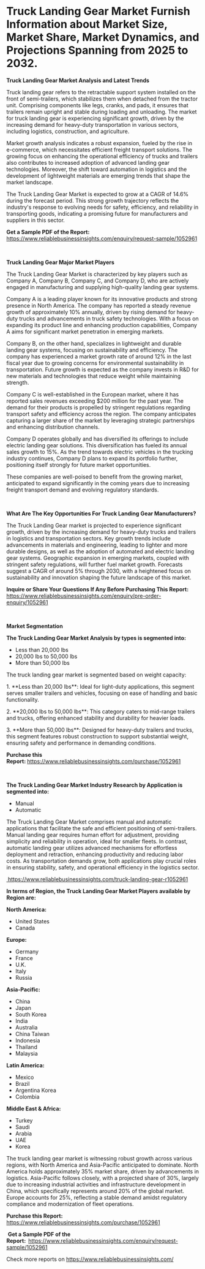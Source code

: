 <p><h1>Truck Landing Gear Market Furnish Information about Market Size, Market Share, Market Dynamics, and Projections Spanning from 2025 to 2032.</h1></p><p><strong>Truck Landing Gear Market Analysis and Latest Trends</strong></p>
<p><p>Truck landing gear refers to the retractable support system installed on the front of semi-trailers, which stabilizes them when detached from the tractor unit. Comprising components like legs, cranks, and pads, it ensures that trailers remain upright and stable during loading and unloading. The market for truck landing gear is experiencing significant growth, driven by the increasing demand for heavy-duty transportation in various sectors, including logistics, construction, and agriculture.</p><p>Market growth analysis indicates a robust expansion, fueled by the rise in e-commerce, which necessitates efficient freight transport solutions. The growing focus on enhancing the operational efficiency of trucks and trailers also contributes to increased adoption of advanced landing gear technologies. Moreover, the shift toward automation in logistics and the development of lightweight materials are emerging trends that shape the market landscape.</p><p>The Truck Landing Gear Market is expected to grow at a CAGR of 14.6% during the forecast period. This strong growth trajectory reflects the industry's response to evolving needs for safety, efficiency, and reliability in transporting goods, indicating a promising future for manufacturers and suppliers in this sector.</p></p>
<p><strong>Get a Sample PDF of the Report:&nbsp;</strong> <a href="https://www.reliablebusinessinsights.com/enquiry/request-sample/1052961?utm_campaign=2735&utm_medium=2&utm_source=Github&utm_content=ia&utm_term=22032025&utm_id=truck-landing-gear">https://www.reliablebusinessinsights.com/enquiry/request-sample/1052961</a></p>
<p>&nbsp;</p>
<p><strong>Truck Landing Gear Major Market Players</strong></p>
<p><p>The Truck Landing Gear Market is characterized by key players such as Company A, Company B, Company C, and Company D, who are actively engaged in manufacturing and supplying high-quality landing gear systems. </p><p>Company A is a leading player known for its innovative products and strong presence in North America. The company has reported a steady revenue growth of approximately 10% annually, driven by rising demand for heavy-duty trucks and advancements in truck safety technologies. With a focus on expanding its product line and enhancing production capabilities, Company A aims for significant market penetration in emerging markets.</p><p>Company B, on the other hand, specializes in lightweight and durable landing gear systems, focusing on sustainability and efficiency. The company has experienced a market growth rate of around 12% in the last fiscal year due to growing concerns for environmental sustainability in transportation. Future growth is expected as the company invests in R&D for new materials and technologies that reduce weight while maintaining strength.</p><p>Company C is well-established in the European market, where it has reported sales revenues exceeding $200 million for the past year. The demand for their products is propelled by stringent regulations regarding transport safety and efficiency across the region. The company anticipates capturing a larger share of the market by leveraging strategic partnerships and enhancing distribution channels.</p><p>Company D operates globally and has diversified its offerings to include electric landing gear solutions. This diversification has fueled its annual sales growth to 15%. As the trend towards electric vehicles in the trucking industry continues, Company D plans to expand its portfolio further, positioning itself strongly for future market opportunities. </p><p>These companies are well-poised to benefit from the growing market, anticipated to expand significantly in the coming years due to increasing freight transport demand and evolving regulatory standards.</p></p>
<p>&nbsp;</p>
<p><strong>What Are The Key Opportunities For Truck Landing Gear Manufacturers?</strong></p>
<p><p>The Truck Landing Gear market is projected to experience significant growth, driven by the increasing demand for heavy-duty trucks and trailers in logistics and transportation sectors. Key growth trends include advancements in materials and engineering, leading to lighter and more durable designs, as well as the adoption of automated and electric landing gear systems. Geographic expansion in emerging markets, coupled with stringent safety regulations, will further fuel market growth. Forecasts suggest a CAGR of around 5% through 2030, with a heightened focus on sustainability and innovation shaping the future landscape of this market.</p></p>
<p><strong>Inquire or Share Your Questions If Any Before Purchasing This Report:</strong> <a href="https://www.reliablebusinessinsights.com/enquiry/pre-order-enquiry/1052961?utm_campaign=2735&utm_medium=2&utm_source=Github&utm_content=ia&utm_term=22032025&utm_id=truck-landing-gear">https://www.reliablebusinessinsights.com/enquiry/pre-order-enquiry/1052961</a></p>
<p>&nbsp;</p>
<p><strong>Market Segmentation</strong></p>
<p><strong>The Truck Landing Gear Market Analysis by types is segmented into:</strong></p>
<p><ul><li>Less than 20,000 lbs</li><li>20,000 lbs to 50,000 lbs</li><li>More than 50,000 lbs</li></ul></p>
<p><p>The truck landing gear market is segmented based on weight capacity: </p><p>1. **Less than 20,000 lbs**: Ideal for light-duty applications, this segment serves smaller trailers and vehicles, focusing on ease of handling and basic functionality.</p><p>2. **20,000 lbs to 50,000 lbs**: This category caters to mid-range trailers and trucks, offering enhanced stability and durability for heavier loads.</p><p>3. **More than 50,000 lbs**: Designed for heavy-duty trailers and trucks, this segment features robust construction to support substantial weight, ensuring safety and performance in demanding conditions.</p></p>
<p><strong>Purchase this Report:&nbsp;</strong><a href="https://www.reliablebusinessinsights.com/purchase/1052961?utm_campaign=2735&utm_medium=2&utm_source=Github&utm_content=ia&utm_term=22032025&utm_id=truck-landing-gear">https://www.reliablebusinessinsights.com/purchase/1052961</a></p>
<p>&nbsp;</p>
<p><strong>The Truck Landing Gear Market Industry Research by Application is segmented into:</strong></p>
<p><ul><li>Manual</li><li>Automatic</li></ul></p>
<p><p>The Truck Landing Gear Market comprises manual and automatic applications that facilitate the safe and efficient positioning of semi-trailers. Manual landing gear requires human effort for adjustment, providing simplicity and reliability in operation, ideal for smaller fleets. In contrast, automatic landing gear utilizes advanced mechanisms for effortless deployment and retraction, enhancing productivity and reducing labor costs. As transportation demands grow, both applications play crucial roles in ensuring stability, safety, and operational efficiency in the logistics sector.</p></p>
<p><a href="https://www.reliablebusinessinsights.com/truck-landing-gear-r1052961?utm_campaign=2735&utm_medium=2&utm_source=Github&utm_content=ia&utm_term=22032025&utm_id=truck-landing-gear">&nbsp;https://www.reliablebusinessinsights.com/truck-landing-gear-r1052961</a></p>
<p><strong>In terms of Region, the Truck Landing Gear Market Players available by Region are:</strong></p>
<p>
    <p> <strong> North America: </strong>
        <ul>
            <li>United States</li>
            <li>Canada</li>
        </ul>
        </p> 
    <p> <strong> Europe: </strong>
        <ul>
            <li>Germany</li>
            <li>France</li>
            <li>U.K.</li>
            <li>Italy</li>
            <li>Russia</li>
        </ul>
        </p> 
    <p> <strong> Asia-Pacific: </strong>
        <ul>
            <li>China</li>
            <li>Japan</li>
            <li>South Korea</li>
            <li>India</li>
            <li>Australia</li>
            <li>China Taiwan</li>
            <li>Indonesia</li>
            <li>Thailand</li>
            <li>Malaysia</li>
        </ul>
        </p> 
    <p> <strong> Latin America: </strong>
        <ul>
            <li>Mexico</li>
            <li>Brazil</li>
            <li>Argentina Korea</li>
            <li>Colombia</li>
        </ul>
        </p> 
    <p> <strong> Middle East & Africa: </strong>
        <ul>
            <li>Turkey</li>
            <li>Saudi</li>
            <li>Arabia</li>
            <li>UAE</li>
            <li>Korea</li>
        </ul>
    </p>
    </p>
<p><p>The truck landing gear market is witnessing robust growth across various regions, with North America and Asia-Pacific anticipated to dominate. North America holds approximately 35% market share, driven by advancements in logistics. Asia-Pacific follows closely, with a projected share of 30%, largely due to increasing industrial activities and infrastructure development in China, which specifically represents around 20% of the global market. Europe accounts for 25%, reflecting a stable demand amidst regulatory compliance and modernization of fleet operations.</p></p>
<p><strong>Purchase this Report: </strong><a href="https://www.reliablebusinessinsights.com/purchase/1052961?utm_campaign=2735&utm_medium=2&utm_source=Github&utm_content=ia&utm_term=22032025&utm_id=truck-landing-gear">https://www.reliablebusinessinsights.com/purchase/1052961</a></p>
<p>&nbsp;<strong>Get a Sample PDF of the Report:&nbsp;&nbsp;</strong><a href="https://www.reliablebusinessinsights.com/enquiry/request-sample/1052961?utm_campaign=2735&utm_medium=2&utm_source=Github&utm_content=ia&utm_term=22032025&utm_id=truck-landing-gear">https://www.reliablebusinessinsights.com/enquiry/request-sample/1052961</a></p>
<p><strong></strong></p>
<p>Check more reports on <a href="https://www.reliablebusinessinsights.com/?utm_campaign=2735&utm_medium=2&utm_source=Github&utm_content=ia&utm_term=22032025&utm_id=truck-landing-gear">https://www.reliablebusinessinsights.com/</a></p>